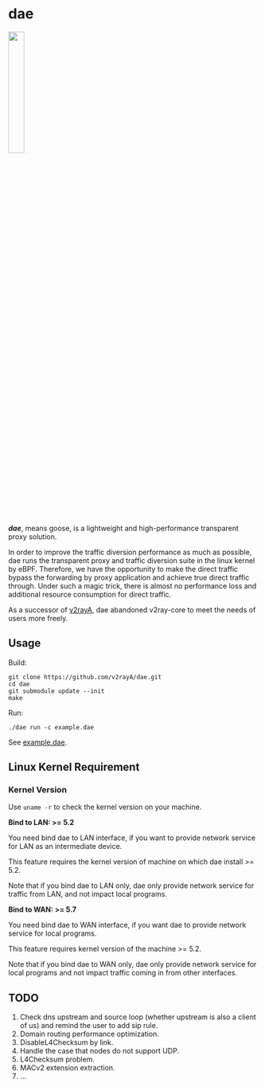 # dae

<img src="https://github.com/v2rayA/dae/blob/main/logo.png" border="0" width="25%">

***dae***, means goose, is a lightweight and high-performance transparent proxy solution.

In order to improve the traffic diversion performance as much as possible, dae runs the transparent proxy and traffic diversion suite in the linux kernel by eBPF. Therefore, we have the opportunity to make the direct traffic bypass the forwarding by proxy application and achieve true direct traffic through. Under such a magic trick, there is almost no performance loss and additional resource consumption for direct traffic.

As a successor of [v2rayA](https://github.com/v2rayA/v2rayA), dae abandoned v2ray-core to meet the needs of users more freely.

## Usage

Build:
```shell
git clone https://github.com/v2rayA/dae.git
cd dae
git submodule update --init
make
```

Run:
```shell
./dae run -c example.dae
```

See [example.dae](https://github.com/v2rayA/dae/blob/main/example.dae).

## Linux Kernel Requirement

### Kernel Version

Use `uname -r` to check the kernel version on your machine.

**Bind to LAN: >= 5.2**

You need bind dae to LAN interface, if you want to provide network service for LAN as an intermediate device.

This feature requires the kernel version of machine on which dae install >= 5.2.

Note that if you bind dae to LAN only, dae only provide network service for traffic from LAN, and not impact local programs.

**Bind to WAN: >= 5.7**

You need bind dae to WAN interface, if you want dae to provide network service for local programs.

This feature requires kernel version of the machine >= 5.2.

Note that if you bind dae to WAN only, dae only provide network service for local programs and not impact traffic coming in from other interfaces.

## TODO

1. Check dns upstream and source loop (whether upstream is also a client of us) and remind the user to add sip rule.
1. Domain routing performance optimization.
1. DisableL4Checksum by link.
1. Handle the case that nodes do not support UDP.
1. L4Checksum problem.
1. MACv2 extension extraction.
1. ...
